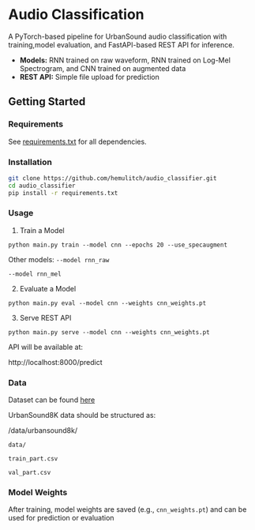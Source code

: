 # Audio Classification 

A PyTorch-based pipeline for UrbanSound audio classification with training,model evaluation, and FastAPI-based REST API for inference.

- **Models:** RNN trained on raw waveform, RNN trained on Log-Mel Spectrogram, and CNN trained on augmented data
- **REST API:** Simple file upload for prediction

## Getting Started

### Requirements
See [requirements.txt](./requirements.txt) for all dependencies.

### Installation

```bash
git clone https://github.com/hemulitch/audio_classifier.git
cd audio_classifier
pip install -r requirements.txt
```

### Usage

1. Train a Model
```
python main.py train --model cnn --epochs 20 --use_specaugment
```
Other models:
`--model rnn_raw`

`--model rnn_mel`

2. Evaluate a Model
   
```
python main.py eval --model cnn --weights cnn_weights.pt
```

3. Serve REST API
```
python main.py serve --model cnn --weights cnn_weights.pt
```

API will be available at:

http://localhost:8000/predict

### Data
Dataset can be found [here](https://urbansounddataset.weebly.com/urbansound8k.html)

UrbanSound8K data should be structured as:

/data/urbansound8k/

    data/
    
    train_part.csv
    
    val_part.csv
    

### Model Weights

After training, model weights are saved (e.g., `cnn_weights.pt`) and can be used for prediction or evaluation
